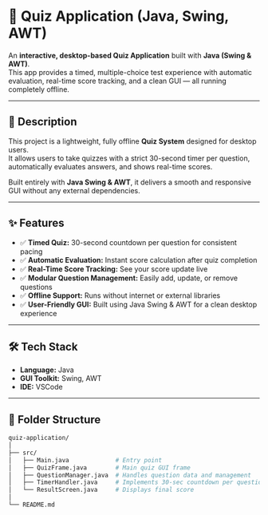# 🧠 Quiz Application (Java, Swing, AWT)

An **interactive, desktop-based Quiz Application** built with **Java (Swing & AWT)**.  
This app provides a timed, multiple-choice test experience with automatic evaluation, real-time score tracking, and a clean GUI — all running completely offline.

---

## 📌 Description

This project is a lightweight, fully offline **Quiz System** designed for desktop users.  
It allows users to take quizzes with a strict 30-second timer per question, automatically evaluates answers, and shows real-time scores.  

Built entirely with **Java Swing & AWT**, it delivers a smooth and responsive GUI without any external dependencies.

---

## ✨ Features

- ✅ **Timed Quiz:** 30-second countdown per question for consistent pacing  
- ✅ **Automatic Evaluation:** Instant score calculation after quiz completion  
- ✅ **Real-Time Score Tracking:** See your score update live  
- ✅ **Modular Question Management:** Easily add, update, or remove questions  
- ✅ **Offline Support:** Runs without internet or external libraries  
- ✅ **User-Friendly GUI:** Built using Java Swing & AWT for a clean desktop experience  

---

## 🛠 Tech Stack

- **Language:** Java  
- **GUI Toolkit:** Swing, AWT  
- **IDE:** VSCode

---

## 📂 Folder Structure

```bash
quiz-application/
│
├── src/
│   ├── Main.java             # Entry point
│   ├── QuizFrame.java        # Main quiz GUI frame
│   ├── QuestionManager.java  # Handles question data and management
│   ├── TimerHandler.java     # Implements 30-sec countdown per question
│   └── ResultScreen.java     # Displays final score
│
└── README.md
